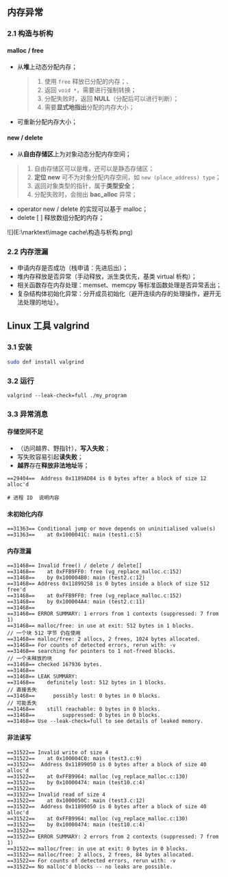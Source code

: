 

## 内存异常

### 2.1 构造与析构

#### malloc / free

- 从**堆**上动态分配内存；

  > 1. 使用 `free` 释放已分配的内存；、
  > 2. 返回 `void *`，需要进行强制转换；
  > 3. 分配失败时，返回 **NULL**（分配后可以进行判断）；
  > 4. 需要**显式地指出**分配的内存大小；

- 可重新分配内存大小；

#### new / delete

- 从**自由存储区**上为对象动态分配内存空间；

> 1. 自由存储区可以是堆，还可以是静态存储区；
> 2. **定位 new** 可不为对象分配内存空间，如 `new (place_address) type`；
> 3. 返回对象类型的指针，属于**类型安全**；
> 4. 分配失败时，会抛出 **bac_alloc** 异常；

- operator new / delete 的实现可以基于 malloc；
- delete [ ] 释放数组分配的内存；

![](E:\marktext\image cache\构造与析构.png)

### 2.2 内存泄漏

- 申请内存是否成功（栈申请：先进后出）；
- 堆内存释放是否异常（手动释放，派生类优先，基类 virtual 析构）；
- 相关函数存在内存处理：memset、memcpy 等标准函数处理是否异常丢出；
- 复杂结构体初始化异常：分开成员初始化（避开连续内存的处理操作，避开无法处理的地址）。

## Linux 工具 valgrind

### 3.1 安装

```sh
sudo dnf install valgrind
```

### 3.2 运行

```shell
valgrind --leak-check=full ./my_program
```

### 3.3 异常消息

#### 存储空间不足

- （访问越界、野指针），**写入失败**；
- 写失败容易引起**读失败**；
- **越界**存在**释放非法地址**等；

```shell
==29404==  Address 0x1189AD84 is 0 bytes after a block of size 12 alloc'd

# 进程 ID  说明内容
```

#### 未初始化内存

```shell
==31363== Conditional jump or move depends on uninitialised value(s)
==31363==    at 0x1000041C: main (test1.c:5)
```

#### 内存泄漏

```shell
==31468== Invalid free() / delete / delete[]
==31468==    at 0xFFB9FF0: free (vg_replace_malloc.c:152)
==31468==    by 0x100004B0: main (test2.c:12)
==31468== Address 0x11899258 is 0 bytes inside a block of size 512 free'd
==31468==    at 0xFFB9FF0: free (vg_replace_malloc.c:152)
==31468==    by 0x100004A4: main (test2.c:11)
==31468== 
==31468== ERROR SUMMARY: 1 errors from 1 contexts (suppressed: 7 from 1)
==31468== malloc/free: in use at exit: 512 bytes in 1 blocks.									// 一个块 512 字节 仍在使用
==31468== malloc/free: 2 allocs, 2 frees, 1024 bytes allocated.
==31468== For counts of detected errors, rerun with: -v
==31468== searching for pointers to 1 not-freed blocks.												// 一个未释放的块
==31468== checked 167936 bytes.
==31468== 
==31468== LEAK SUMMARY:
==31468==    definitely lost: 512 bytes in 1 blocks.													// 直接丢失
==31468==      possibly lost: 0 bytes in 0 blocks.														// 可能丢失
==31468==    still reachable: 0 bytes in 0 blocks.
==31468==         suppressed: 0 bytes in 0 blocks.
==31468== Use --leak-check=full to see details of leaked memory.
```

#### 非法读写

```shell
==31522== Invalid write of size 4
==31522==    at 0x100004C0: main (test3.c:9)
==31522==  Address 0x11899050 is 0 bytes after a block of size 40 alloc'd
==31522==    at 0xFFB9964: malloc (vg_replace_malloc.c:130)
==31522==    by 0x10000474: main (test10.c:4)
==31522== 
==31522== Invalid read of size 4
==31522==    at 0x1000050C: main (test3.c:12)
==31522==  Address 0x11899050 is 0 bytes after a block of size 40 alloc'd
==31522==    at 0xFFB9964: malloc (vg_replace_malloc.c:130)
==31522==    by 0x10000474: main (test10.c:4)
==31522== 
==31522== ERROR SUMMARY: 2 errors from 2 contexts (suppressed: 7 from 1)
==31522== malloc/free: in use at exit: 0 bytes in 0 blocks.
==31522== malloc/free: 2 allocs, 2 frees, 84 bytes allocated.
==31522== For counts of detected errors, rerun with: -v
==31522== No malloc'd blocks -- no leaks are possible.
```

